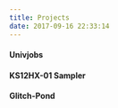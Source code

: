 ```yaml
---
title: Projects
date: 2017-09-16 22:33:14
---
```


#### Univjobs


#### KS12HX-01 Sampler


#### Glitch-Pond


#### 
